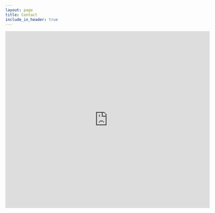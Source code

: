 ```yaml
---
layout: page
title: Contact
include_in_header: true
---
```


<iframe src="https://docs.google.com/forms/d/e/1FAIpQLScZIGOXzgqxAOwqt3cS5-v8wGojMLSDi4Lhktdu0q-tIwp8kQ/viewform?embedded=true" width="640" height="554" frameborder="0" marginheight="0" marginwidth="0">Loading…</iframe>
